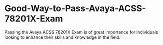 # Good-Way-to-Pass-Avaya-ACSS-78201X-Exam
Passing the Avaya ACSS 78201X Exam is of great importance for individuals looking to enhance their skills and knowledge in the field.
